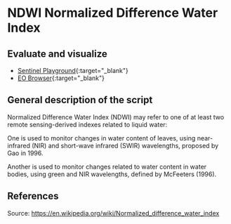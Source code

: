 # NDWI Normalized Difference Water Index

## Evaluate and visualize
 - [Sentinel Playground](https://apps.sentinel-hub.com/sentinel-playground/?source=S2&lat=43.514198796857976&lng=16.601028442382812&zoom=11&evalscripturl=https://raw.githubusercontent.com/sentinel-hub/custom-scripts/master/sentinel-2/indexdb/id_90.js){:target="_blank"}    
 - [EO Browser](http://apps.sentinel-hub.com/eo-browser/#lat=41.9&lng=12.5&zoom=10&datasource=Sentinel-2%20L1C&time=2017-10-08&preset=CUSTOM&layers=B01,B02,B03&evalscripturl=https://raw.githubusercontent.com/sentinel-hub/customScripts/master/example/script.js){:target="_blank"}   


## General description of the script

Normalized Difference Water Index (NDWI) may refer to one of at least two remote sensing-derived indexes related to liquid water:

One is used to monitor changes in water content of leaves, using near-infrared (NIR) and short-wave infrared (SWIR) wavelengths, proposed by Gao in 1996.

Another is used to monitor changes related to water content in water bodies, using green and NIR wavelengths, defined by McFeeters (1996).

## References
Source: https://en.wikipedia.org/wiki/Normalized_difference_water_index
